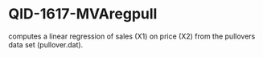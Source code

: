 # QID-1617-MVAregpull
computes a linear regression of sales (X1) on price (X2) from the pullovers data set (pullover.dat).
